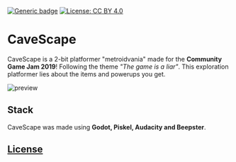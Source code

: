 [![Generic badge](https://img.shields.io/badge/Download-itch.io-red.svg)](https://vulpon.itch.io/cavescape) [![License: CC BY 4.0](https://img.shields.io/badge/License-CC%20BY%204.0-lightgrey.svg)](https://creativecommons.org/licenses/by/4.0/)
# CaveScape

CaveScape is a 2-bit platformer "metroidvania" made for the **Community Game Jam 2019**! Following the theme _"The game is a liar"_. This exploration platformer lies about the items and powerups you get.

![preview](https://img.itch.zone/aW1hZ2UvNDc1NzM4LzI0NTMwMDguZ2lm/347x500/uEX9eg.gif)

## Stack
CaveScape was made using **Godot, Piskel, Audacity and Beepster**.


## [License](LICENSE)

